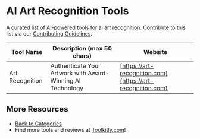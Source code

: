 # AI Art Recognition Tools

A curated list of AI-powered tools for ai art recognition. Contribute to this list via our [Contributing Guidelines](../CONTRIBUTING.md).

| Tool Name | Description (max 50 chars) | Website |
|-----------|----------------------------|---------|
| Art Recognition | Authenticate Your Artwork with Award-Winning AI Technology | [https://art-recognition.com](https://art-recognition.com) |

## More Resources
- [Back to Categories](https://github.com/ToolkitlyAI/awesome-ai-tools/blob/master/README.md)
- Find more tools and reviews at [Toolkitly.com](https://toolkitly.com)!
